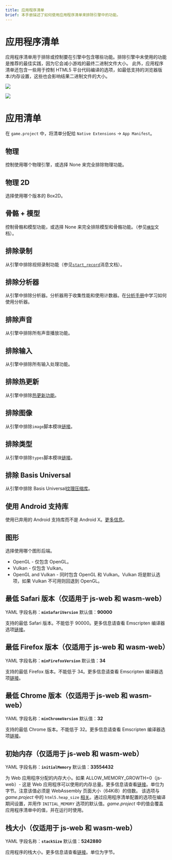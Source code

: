```yaml
---
title: 应用程序清单
brief: 本手册描述了如何使用应用程序清单来排除引擎中的功能。
---
```


# 应用程序清单

应用程序清单用于排除或控制要在引擎中包含哪些功能。排除引擎中未使用的功能是推荐的最佳实践，因为它会减小游戏的最终二进制文件大小。
此外，应用程序清单还包含一些用于控制 HTML5 平台代码编译的选项，如最低支持的浏览器版本/内存设置，这些也会影响结果二进制文件的大小。

![](images/app_manifest/create-app-manifest.png)

![](images/app_manifest/app-manifest.png)

# 应用清单

在 `game.project` 中，将清单分配给 `Native Extensions` -> `App Manifest`。

## 物理

控制使用哪个物理引擎，或选择 None 来完全排除物理功能。

## 物理 2D

选择使用哪个版本的 Box2D。

## 骨骼 + 模型

控制骨骼和模型功能，或选择 None 来完全排除模型和骨骼功能。（参见[`模型`](https://defold.com/manuals/model/#model-component)文档）。

## 排除录制

从引擎中排除视频录制功能（参见[`start_record`](https://defold.com/ref/stable/sys/#start_record)消息文档）。

## 排除分析器

从引擎中排除分析器。分析器用于收集性能和使用计数器。在[分析手册](/manuals/profiling/)中学习如何使用分析器。

## 排除声音

从引擎中排除所有声音播放功能。

## 排除输入

从引擎中排除所有输入处理功能。

## 排除热更新

从引擎中排除[热更新功能](/manuals/live-update)。

## 排除图像

从引擎中排除`image`脚本模块[链接](https://defold.com/ref/stable/image/)。

## 排除类型

从引擎中排除`types`脚本模块[链接](https://defold.com/ref/stable/types/)。

## 排除 Basis Universal

从引擎中排除 Basis Universal[纹理压缩库](/manuals/texture-profiles)。

## 使用 Android 支持库

使用已弃用的 Android 支持库而不是 Android X。[更多信息](https://defold.com/manuals/android/#using-androidx)。

## 图形

选择使用哪个图形后端。

* OpenGL - 仅包含 OpenGL。
* Vulkan - 仅包含 Vulkan。
* OpenGL and Vulkan - 同时包含 OpenGL 和 Vulkan。Vulkan 将是默认选项，如果 Vulkan 不可用则回退到 OpenGL。

## 最低 Safari 版本（仅适用于 js-web 和 wasm-web）
YAML 字段名称：**`minSafariVersion`**
默认值：**90000**

支持的最低 Safari 版本。不能低于 90000。更多信息请查看 Emscripten 编译器选项[链接](https://emscripten.org/docs/tools_reference/settings_reference.html?highlight=environment#min-safari-version)。

## 最低 Firefox 版本（仅适用于 js-web 和 wasm-web）
YAML 字段名称：**`minFirefoxVersion`**
默认值：**34**

支持的最低 Firefox 版本。不能低于 34。更多信息请查看 Emscripten 编译器选项[链接](https://emscripten.org/docs/tools_reference/settings_reference.html?highlight=environment#min-firefox-version)。

## 最低 Chrome 版本（仅适用于 js-web 和 wasm-web）
YAML 字段名称：**`minChromeVersion`**
默认值：**32**

支持的最低 Chrome 版本。不能低于 32。更多信息请查看 Emscripten 编译器选项[链接](https://emscripten.org/docs/tools_reference/settings_reference.html?highlight=environment#min-chrome-version)。

## 初始内存（仅适用于 js-web 和 wasm-web）
YAML 字段名称：**`initialMemory`**
默认值：**33554432**

为 Web 应用程序分配的内存大小。如果 ALLOW_MEMORY_GROWTH=0（js-web）- 这是 Web 应用程序可以使用的内存总量。更多信息请查看[链接](https://emscripten.org/docs/tools_reference/settings_reference.html?highlight=environment#initial-memory)。单位为字节。注意该值必须是 WebAssembly 页面大小（64KiB）的倍数。
该选项与 *game.project* 中的 `html5.heap_size` [相关](https://defold.com/manuals/html5/#heap-size)。通过应用程序清单配置的选项在编译期间设置，并用作 `INITIAL_MEMORY` 选项的默认值。*game.project* 中的值会覆盖应用程序清单中的值，并在运行时使用。

## 栈大小（仅适用于 js-web 和 wasm-web）
YAML 字段名称：**`stackSize`**
默认值：**5242880**

应用程序的栈大小。更多信息请查看[链接](https://emscripten.org/docs/tools_reference/settings_reference.html?highlight=environment#stack-size)。单位为字节。
